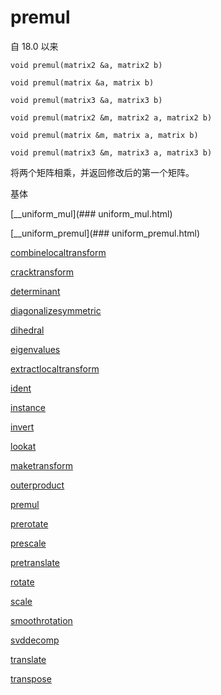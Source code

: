 # premul

自 18.0 以来

`void premul(matrix2 &a, matrix2 b)`

`void premul(matrix &a, matrix b)`

`void premul(matrix3 &a, matrix3 b)`

`void premul(matrix2 &m, matrix2 a, matrix2 b)`

`void premul(matrix &m, matrix a, matrix b)`

`void premul(matrix3 &m, matrix3 a, matrix3 b)`

将两个矩阵相乘，并返回修改后的第一个矩阵。

基体

[__uniform_mul](### uniform_mul.html)

[__uniform_premul](### uniform_premul.html)

[combinelocaltransform](combinelocaltransform.html)

[cracktransform](cracktransform.html)

[determinant](determinant.html)

[diagonalizesymmetric](diagonalizesymmetric.html)

[dihedral](dihedral.html)

[eigenvalues](eigenvalues.html)

[extractlocaltransform](extractlocaltransform.html)

[ident](ident.html)

[instance](instance.html)

[invert](invert.html)

[lookat](lookat.html)

[maketransform](maketransform.html)

[outerproduct](outerproduct.html)

[premul](premul.html)

[prerotate](prerotate.html)

[prescale](prescale.html)

[pretranslate](pretranslate.html)

[rotate](rotate.html)

[scale](scale.html)

[smoothrotation](smoothrotation.html)

[svddecomp](svddecomp.html)

[translate](translate.html)

[transpose](transpose.html)

